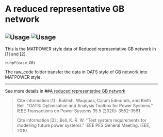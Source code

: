 # A reduced representative GB network

 ![Usage](https://img.shields.io/badge/Usage-Matpower-green.svg)
 ![Usage](https://img.shields.io/badge/Usage-OATs-blue.svg)
----
This is the MATPOWER style data of Reduced representative GB network in [1] and [2].


```
runpf(case_GB)
```


The raw_code folder transfer the data in OATS style of GB network into MATPOWER style. 

----
See more details in ##[A reduced representative GB network](https://oats.readthedocs.io/en/latest/networkdata.html#a-reduced-representative-gb-network)

>Cite information [1] : Bukhsh, Waqquas, Calum Edmunds, and Keith Bell. "OATS: Optimisation and Analysis Toolbox for Power Systems." IEEE Transactions on Power Systems 35.5 (2020): 3552-3561.
>
>Cite information [2] : Bell, K. R. W. "Test system requirements for modelling future power systems." IEEE PES General Meeting. IEEE, 2010.
